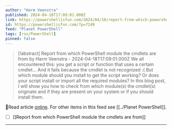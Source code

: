 ```yaml
---
author: "Harm Veenstra"
published: 2024-04-18T17:09:01.000Z
link: https://powershellisfun.com/2024/04/18/report-from-which-powershell-module-the-cmdlets-are-from/
id: https://powershellisfun.com/?p=7249
feed: "Planet PowerShell"
tags: [rss/PowerShell]
pinned: false
---
```

> [!abstract] Report from which PowerShell module the cmdlets are from by Harm Veenstra - 2024-04-18T17:09:01.000Z
> We all encountered this: you get a script or function that uses a certain cmdlet... And it fails because the cmdlet is not recognized :( But which module should you install to get the script working? Or does your script install or import all the required modules? In this blog post, I will show you how to check from which module(s) the cmdlet(s) originate and if they are present on your system or if you should install them.

🔗Read article [online](https://powershellisfun.com/2024/04/18/report-from-which-powershell-module-the-cmdlets-are-from/). For other items in this feed see [[../Planet PowerShell]].

- [ ] [[Report from which PowerShell module the cmdlets are from]]
- - -

